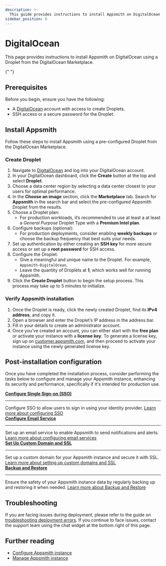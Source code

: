 ```yaml
---
description: >-
  This guide provides instructions to install Appsmith on DigitalOcean using a Marketplace Droplet.
sidebar_position: 6
---
```


# DigitalOcean

This page provides instructions to install Appsmith on DigitalOcean using a Droplet from the DigitalOcean Marketplace.

<VideoEmbed host="youtube" videoId="H4KDHWloSR4" title="How to install Appsmith on DigitalOcean" caption="How to install Appsmith on DigitalOcean" />{" "}

## Prerequisites

Before you begin, ensure you have the following:

* A [DigitalOcean](https://www.digitalocean.com/) account with access to create Droplets.
* SSH access or a secure password for the Droplet.

## Install Appsmith

Follow these steps to install Appsmith using a pre-configured Droplet from the DigitalOcean Marketplace.

### Create Droplet
1. Navigate to [DigitalOcean](https://cloud.digitalocean.com/login) and log into your DigitalOcean account.
2. In your DigitalOcean dashboard, click the **Create** button at the top and select **Droplet**.
3. Choose a data center region by selecting a data center closest to your users for optimal performance.
4. In the **Choose an image** section, click the **Marketplace** tab. Search for **Appsmith** in the search bar and select the pre-configured Appsmith Droplet from the results.
5. Choose a Droplet plan:
   * For production workloads, it’s recommended to use at least a at least a *General Purpose* Droplet Type with a **Premium Intel plan**.
6. Configure backups (optional):
    * For production deployments, consider enabling **weekly backups** or choose the backup frequency that best suits your needs.
7. Set up authentication by either creating an **SSH key** for more secure access or set up a **root password** for SSH access.
8. Configure the Droplet:
    * Give a meaningful and unique name to the Droplet. For example, `Appsmith-DigitalOcean`.
    * Leave the quantity of Droplets at **1**, which works well for running Appsmith.
9. Click the **Create Droplet** button to begin the setup process. This process may take up to 5 minutes to initialize.

### Verify Appsmith installation
1. Once the Droplet is ready, click the newly created Droplet, find its **IPv4 address**, and copy it.
2. Open a browser and enter the Droplet’s IP address in the address bar.
3. Fill in your details to create an administrator account.
4. Once you've created an account, you can either start with the **free plan** or activate your instance with a **license key**. To generate a license key, sign up on [customer.appsmith.com](https://customer.appsmith.com), and then proceed to activate your instance using the newly generated license key.

## Post-installation configuration

Once you have completed the installation process, consider performing the tasks below to configure and manage your Appsmith instance, enhancing its security and performance, specifically if it's intended for production use.

<div className="containerGridSampleApp">
  <div className="containerColumnSampleApp columnGrid column-one">
    <div className="containerCol">
      <a href="/getting-started/setup/instance-configuration/authentication">
        <strong>Configure Single Sign-on (SSO)</strong>
      </a>
    </div>
    <hr/>
    <div className="containerDescription">
      Configure SSO to allow users to sign in using your identity provider. <a href="/getting-started/setup/instance-configuration/authentication">Learn more about configuring SSO</a>
    </div>
  </div>

  <div className="containerColumnSampleApp columnGrid column-two">
    <div className="containerCol">
      <a href="/getting-started/setup/instance-configuration/email">
        <strong>Configure Email Service</strong>
      </a>
    </div>
    <hr/>
    <div className="containerDescription">
      Set up an email service to enable Appsmith to send notifications and alerts. <a href="/getting-started/setup/instance-configuration/email">Learn more about configuring email services</a>
    </div>
  </div>
</div>

<div className="containerGridSampleApp">
  <div className="containerColumnSampleApp columnGrid column-one">
    <div className="containerCol">
      <a href="/getting-started/setup/instance-configuration/custom-domain">
        <strong>Set Up Custom Domain and SSL</strong>
      </a>
    </div>
    <hr/>
    <div className="containerDescription">
      Set up a custom domain for your Appsmith instance and secure it with SSL. <a href="/getting-started/setup/instance-configuration/custom-domain">Learn more about setting up custom domains and SSL</a>
    </div>
  </div>

  <div className="containerColumnSampleApp columnGrid column-two">
    <div className="containerCol">
      <a href="/getting-started/setup/instance-management/appsmithctl">
        <strong>Backup and Restore</strong>
      </a>
    </div>
    <hr/>
    <div className="containerDescription">
      Ensure the safety of your Appsmith instance data by regularly backing up and restoring it when needed. <a href="/getting-started/setup/instance-management/appsmithctl">Learn more about Backup and Restore</a>
    </div>
  </div>
</div>

## Troubleshooting

If you are facing issues during deployment, please refer to the guide on [troubleshooting deployment errors](/help-and-support/troubleshooting-guide/deployment-errors). If you continue to face issues, contact the support team using the chat widget at the bottom right of this page.

## Further reading

- [Configure Appsmith instance](/getting-started/setup/instance-configuration#configure-docker-installations)
- [Manage Appsmith instance](/getting-started/setup/instance-management/)
